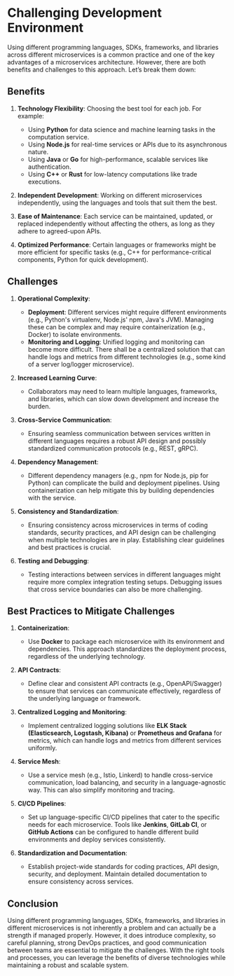 # Challenging Development Environment

Using different programming languages, SDKs, frameworks, and libraries across different microservices is a common practice and one of the key advantages of a microservices architecture. However, there are both benefits and challenges to this approach. Let’s break them down:

## Benefits

1. **Technology Flexibility**: Choosing the best tool for each job. For example:
    - Using **Python** for data science and machine learning tasks in the computation service.
    - Using **Node.js** for real-time services or APIs due to its asynchronous nature.
    - Using **Java** or **Go** for high-performance, scalable services like authentication.
    - Using **C++** or **Rust** for low-latency computations like trade executions.

2. **Independent Development**: Working on different microservices independently, using the languages and tools that suit them the best.

3. **Ease of Maintenance**: Each service can be maintained, updated, or replaced independently without affecting the others, as long as they adhere to agreed-upon APIs.

4. **Optimized Performance**: Certain languages or frameworks might be more efficient for specific tasks (e.g., C++ for performance-critical components, Python for quick development).

## Challenges

1. **Operational Complexity**:

    - **Deployment**: Different services might require different environments (e.g., Python's virtualenv, Node.js' npm, Java's JVM). Managing these can be complex and may require containerization (e.g., Docker) to isolate environments.
    - **Monitoring and Logging**: Unified logging and monitoring can become more difficult. There shall be a centralized solution that can handle logs and metrics from different technologies (e.g., some kind of a server log/logger microservice).

2. **Increased Learning Curve**:

    - Collaborators may need to learn multiple languages, frameworks, and libraries, which can slow down development and increase the burden.

3. **Cross-Service Communication**:

    - Ensuring seamless communication between services written in different languages requires a robust API design and possibly standardized communication protocols (e.g., REST, gRPC).

4. **Dependency Management**:

    - Different dependency managers (e.g., npm for Node.js, pip for Python) can complicate the build and deployment pipelines. Using containerization can help mitigate this by building dependencies with the service.

5. **Consistency and Standardization**:

    - Ensuring consistency across microservices in terms of coding standards, security practices, and API design can be challenging when multiple technologies are in play. Establishing clear guidelines and best practices is crucial.

6. **Testing and Debugging**:

    - Testing interactions between services in different languages might require more complex integration testing setups. Debugging issues that cross service boundaries can also be more challenging.

## Best Practices to Mitigate Challenges

1. **Containerization**:

    - Use **Docker** to package each microservice with its environment and dependencies. This approach standardizes the deployment process, regardless of the underlying technology.

2. **API Contracts**:

    - Define clear and consistent API contracts (e.g., OpenAPI/Swagger) to ensure that services can communicate effectively, regardless of the underlying language or framework.

3. **Centralized Logging and Monitoring**:

    - Implement centralized logging solutions like **ELK Stack (Elasticsearch, Logstash, Kibana)** or **Prometheus and Grafana** for metrics, which can handle logs and metrics from different services uniformly.

4. **Service Mesh**:

    - Use a service mesh (e.g., Istio, Linkerd) to handle cross-service communication, load balancing, and security in a language-agnostic way. This can also simplify monitoring and tracing.

5. **CI/CD Pipelines**:

    - Set up language-specific CI/CD pipelines that cater to the specific needs for each microservice. Tools like **Jenkins**, **GitLab CI**, or **GitHub Actions** can be configured to handle different build environments and deploy services consistently.

6. **Standardization and Documentation**:

    - Establish project-wide standards for coding practices, API design, security, and deployment. Maintain detailed documentation to ensure consistency across services.

## Conclusion

Using different programming languages, SDKs, frameworks, and libraries in different microservices is not inherently a problem and can actually be a strength if managed properly. However, it does introduce complexity, so careful planning, strong DevOps practices, and good communication between teams are essential to mitigate the challenges. With the right tools and processes, you can leverage the benefits of diverse technologies while maintaining a robust and scalable system.
